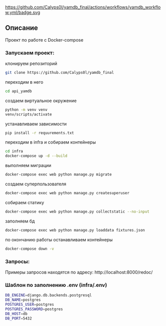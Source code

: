 https://github.com/Calyps0l/yamdb_final/actions/workflows/yamdb_workflow.yml/badge.svg

## Описание
Проект по работе с Docker-compose

### Запускаем проект:
клонируем репозиторий

```bash
git clone https://github.com/Calyps0l/yamdb_final
```
переходим в него
```bash
cd api_yamdb
```

создаем виртуальное окружение
```bash
python -m venv venv
venv/scripts/activate
```

устанавливаем зависимости
```bash
pip install -r requurements.txt
```

переходим в infra и собираем контейнеры
```bash
cd infra
docker-compose up -d --build
```

выполняем миграции
```bash
docker-compose exec web python manage.py migrate
```

создаем суперпользователя
```bash
docker-compose exec web python manage.py createsuperuser
```

собираем статику
```bash
docker-compose exec web python manage.py collectstatic --no-input
```

заполняем бд
```bash
docker-compose exec web python manage.py loaddata fixtures.json
```

по окончанию работы останавливаем контейнеры
```bash
docker-compose down -v
```

### Запросы:
Примеры запросов находятся по адресу: http://localhost:8000/redoc/

### Шаблон по заполнению .env (infra/.env)
```bash
DB_ENGINE=django.db.backends.postgresql
DB_NAME=postgres
POSTGRES_USER=postgres
POSTGRES_PASSWORD=postgres
DB_HOST=db
DB_PORT=5432
```